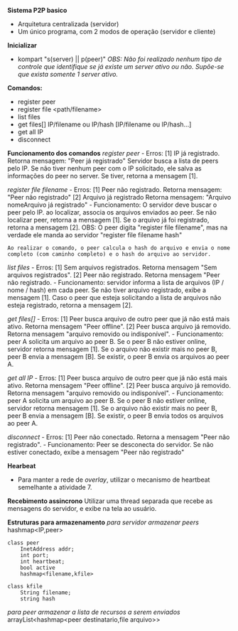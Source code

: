 **Sistema P2P basico**

- Arquitetura centralizada (servidor)
- Um único programa, com 2 modos de operação (servidor e cliente)

**Inicializar**
- kompart <ip> <type>"s(server) || p(peer)"
*OBS: Não foi realizado nenhum tipo de controle que identifique se já existe um server ativo ou não. Supõe-se que exista somente 1 server ativo.*

**Comandos:**

- register peer
- register file <path/filename>
- list files
- get files[] IP/filename ou IP/hash [IP/filename ou IP/hash...]
- get all IP
- disconnect

**Funcionamento dos comandos**
*register peer*
	- Erros: 	[1] IP já registrado. Retorna mensagem: "Peer <IP> já registrado"
	Servidor busca a lista de peers pelo IP. Se não tiver nenhum peer com o IP solicitado, ele salva as informações do peer no server. Se tiver, retorna a mensagem [1].
	
*register file filename*
	- Erros: 	[1] Peer não registrado. Retorna mensagem: "Peer <IP> não registrado"
				[2] Arquivo já registrado Retorna mensagem: "Arquivo nomeArquivo já registrado"
	- Funcionamento: O servidor deve buscar o peer pelo IP. ao localizar, associa os arquivos enviados ao peer. Se não localizar peer, retorna a mensagem [1]. Se o arquivo já foi registrado, retorna a mensagem [2]. OBS: O peer digita "register file filename", mas na verdade ele manda ao servidor "register file filename hash"
	
	Ao realizar o comando, o peer calcula o hash do arquivo e envia o nome completo (com caminho completo) e o hash do arquivo ao servidor.
	
*list files*
	- Erros: 	[1] Sem arquivos registrados. Retorna mensagem "Sem arquivos registrados".
				[2] Peer não registrado. Retorna mensagem "Peer <IP> não registrado.
	- Funcionamento: servidor informa a lista de arquivos (IP / nome / hash) em cada peer. Se não tiver arquivo registrado, exibe a mensagem [1]. Caso o peer que esteja solicitando a lista de arquivos não esteja registrado, retorna a mensagem [2].

*get files[]*
	- Erros: 	[1] Peer busca arquivo de outro peer que já não está mais ativo. Retorna mensagem "Peer <IP> offline".
				[2] Peer busca arquivo já removido. Retorna mensagem "arquivo removido ou indisponível".
	- Funcionamento: peer A solicita um arquivo ao peer B. Se o peer B não estiver online, servidor retorna mensagem [1]. Se o arquivo não existir mais no peer B, peer B envia a mensagem [B]. Se existir, o peer B envia os arquivos ao peer A.
	
*get all IP*
	- Erros: 	[1] Peer busca arquivo de outro peer que já não está mais ativo. Retorna mensagem "Peer <IP> offline".
				[2] Peer busca arquivo já removido. Retorna mensagem "arquivo removido ou indisponível".
	- Funcionamento: peer A solicita um arquivo ao peer B. Se o peer B não estiver online, servidor retorna mensagem [1]. Se o arquivo não existir mais no peer B, peer B envia a mensagem [B]. Se existir, o peer B envia todos os arquivos ao peer A.

*disconnect*
	- Erros:	[1] Peer não conectado. Retorna a mensagem "Peer não registrado".
	- Funcionamento: Peer se desconecta do servidor. Se não estiver conectado, exibe a mensagem "Peer não registrado"


**Hearbeat**
- Para manter a rede de *overlay*, utilizar o mecanismo de heartbeat semelhante a atividade 7.

**Recebimento assincrono**
Utilizar uma thread separada que recebe as mensagens do servidor, e exibe na tela ao usuário.

**Estruturas para armazenamento**
*para servidor armazenar peers*
	hashmap<IP,peer>
	
	class peer
        InetAddress addr;
		int port;
		int heartbeat;
		bool active
		hashmap<filename,kfile>
	
	class kfile
		String filename;
		string hash 

*para peer armazenar a lista de recursos a serem enviados*
arrayList<hashmap<peer destinatario,file arquivo>>


